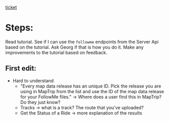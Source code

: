 [ticket](https://jira.it2media.de/browse/INWA-4850?jql=project%20%3D%20INWA%20AND%20component%20%3D%20%22MapTrip%20Server%20API%22)

# Steps:
Read tutorial.
See if I can use the `followme` endpoints from the Server Api based on the tutorial.
Ask Georg if that is how you do it. 
Make any improvements to the tutorial based on feedback. 

## First edit:
- Hard to understand
	- "Every map data release has an unique ID. Pick the release you are using in MapTrip from the list and use the ID of the map data release for your FollowMe files." -> Where does a user find this in MapTrip? Do they just know? 
	- Tracks -> what is a track? The route that you've uploaded? 
	- Get the Status of a Ride -> more explanation of the results 

